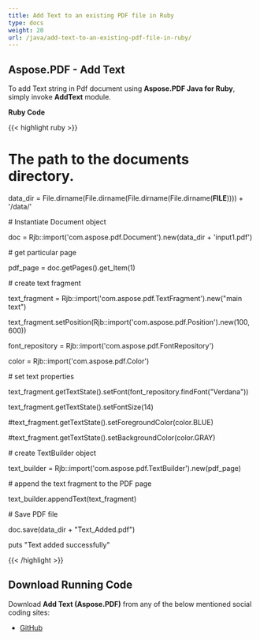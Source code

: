```yaml
---
title: Add Text to an existing PDF file in Ruby
type: docs
weight: 20
url: /java/add-text-to-an-existing-pdf-file-in-ruby/
---
```


## **Aspose.PDF - Add Text**
To add Text string in Pdf document using **Aspose.PDF Java for Ruby**, simply invoke **AddText** module.

**Ruby Code**

{{< highlight ruby >}}

 # The path to the documents directory.

data_dir = File.dirname(File.dirname(File.dirname(File.dirname(__FILE__)))) + '/data/'



\# Instantiate Document object

doc = Rjb::import('com.aspose.pdf.Document').new(data_dir + 'input1.pdf')

\# get particular page

pdf_page = doc.getPages().get_Item(1)

\# create text fragment

text_fragment = Rjb::import('com.aspose.pdf.TextFragment').new("main text")

text_fragment.setPosition(Rjb::import('com.aspose.pdf.Position').new(100, 600))


font_repository = Rjb::import('com.aspose.pdf.FontRepository')

color = Rjb::import('com.aspose.pdf.Color')

\# set text properties

text_fragment.getTextState().setFont(font_repository.findFont("Verdana"))

text_fragment.getTextState().setFontSize(14)

#text_fragment.getTextState().setForegroundColor(color.BLUE)

#text_fragment.getTextState().setBackgroundColor(color.GRAY)

\# create TextBuilder object

text_builder = Rjb::import('com.aspose.pdf.TextBuilder').new(pdf_page)

\# append the text fragment to the PDF page

text_builder.appendText(text_fragment)

\# Save PDF file

doc.save(data_dir + "Text_Added.pdf")

puts "Text added successfully"


{{< /highlight >}}
## **Download Running Code**
Download **Add Text (Aspose.PDF)** from any of the below mentioned social coding sites:

- [GitHub](https://github.com/aspose-pdf/Aspose.PDF-for-Java/tree/master/Plugins/Aspose_Pdf_Java_for_Ruby/lib/asposepdfjava/Text/addtext.rb)

